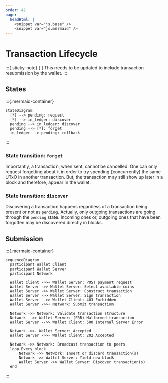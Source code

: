 ```yaml
---
order: 42
page:
  headHtml: |
    <snippet var="js.base" />
    <snippet var="js.mermaid" />
---
```


# Transaction Lifecycle

:::{.sticky-note}
[ ] This needs to be updated to include transaction resubmission by the wallet.
:::

## States

:::{.mermaid-container}
```mermaid
stateDiagram
  [*] --> pending: request
  [*] --> in_ledger: discover
  pending --> in_ledger: discover
  pending --> [*]: forget
  in_ledger --> pending: rollback
```
:::

### State transition: `forget`

Importantly, a transaction, when sent, cannot be cancelled. One can only
request forgetting about it in order to try spending (concurrently) the same
UTxO in another transaction. But, the transaction may still show up later in a
block and therefore, appear in the wallet.

### State transition: `discover`

Discovering a transaction happens regardless of a transaction being present
or not as `pending`. Actually, only outgoing transactions are going through
the `pending` state. Incoming ones or, outgoing ones that have been forgotten
may be discovered directly in blocks.

## Submission

:::{.mermaid-container}
```mermaid
sequenceDiagram
  participant Wallet Client
  participant Wallet Server
  participant Network

  Wallet Client ->>+ Wallet Server: POST payment request
  Wallet Server ->> Wallet Server: Select available coins
  Wallet Server ->> Wallet Server: Construct transaction
  Wallet Server ->> Wallet Server: Sign transaction
  Wallet Server -->> Wallet Client: 403 Forbidden
  Wallet Server ->>+ Network: Submit transaction

  Network ->> Network: Validate transaction structure
  Network -->> Wallet Server: (ERR) Malformed transaction
  Wallet Server -->> Wallet Client: 500 Internal Server Error

  Network ->>- Wallet Server: Accepted
  Wallet Server ->>- Wallet Client: 202 Accepted

  Network ->> Network: Broadcast transaction to peers
  loop Every block
      Network ->> Network: Insert or discard transaction(s)
      Network ->> Wallet Server: Yield new block
      Wallet Server ->> Wallet Server: Discover transaction(s)
  end
```
:::
